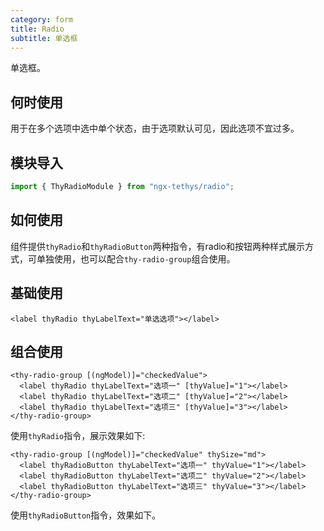 ```yaml
---
category: form
title: Radio
subtitle: 单选框
---
```


<alert>单选框。</alert>

## 何时使用
用于在多个选项中选中单个状态，由于选项默认可见，因此选项不宜过多。

## 模块导入
```ts
import { ThyRadioModule } from "ngx-tethys/radio";
```
## 如何使用
组件提供`thyRadio`和`thyRadioButton`两种指令，有radio和按钮两种样式展示方式，可单独使用，也可以配合`thy-radio-group`组合使用。

## 基础使用

```
<label thyRadio thyLabelText="单选选项"></label>

```
<example name="thy-radio-basic-example" />  

## 组合使用


```
<thy-radio-group [(ngModel)]="checkedValue">
  <label thyRadio thyLabelText="选项一" [thyValue]="1"></label>
  <label thyRadio thyLabelText="选项二" [thyValue]="2"></label>
  <label thyRadio thyLabelText="选项三" [thyValue]="3"></label>
</thy-radio-group>
```
使用`thyRadio`指令，展示效果如下:

<example name="thy-radio-group-example" />


```
<thy-radio-group [(ngModel)]="checkedValue" thySize="md">
  <label thyRadioButton thyLabelText="选项一" thyValue="1"></label>
  <label thyRadioButton thyLabelText="选项二" thyValue="2"></label>
  <label thyRadioButton thyLabelText="选项三" thyValue="3"></label>
</thy-radio-group>
```
使用`thyRadioButton`指令，效果如下。

<example name="thy-radio-group-button-example" />

